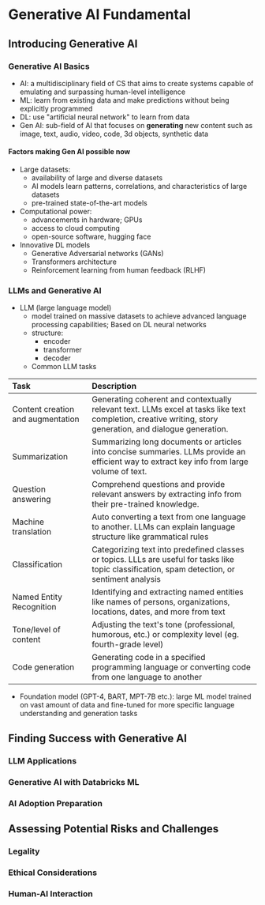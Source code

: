 # Generative AI Fundamental

## Introducing Generative AI

### Generative AI Basics

- AI: a multidisciplinary field of CS that aims to create systems capable of emulating and surpassing human-level intelligence
- ML: learn from existing data and make predictions without being explicitly programmed
- DL: use "artificial neural network" to learn from data
- Gen AI: sub-field of AI that focuses on **generating** new content such as image, text, audio, video, code, 3d objects, synthetic data

#### Factors making Gen AI possible now

- Large datasets:
  - availability of large and diverse datasets
  - AI models learn patterns, correlations, and characteristics of large datasets
  - pre-trained state-of-the-art models
- Computational power:
  - advancements in hardware; GPUs
  - access to cloud computing
  - open-source software, hugging face
- Innovative DL models
  - Generative Adversarial networks (GANs)
  - Transformers architecture
  - Reinforcement learning from human feedback (RLHF)

### LLMs and Generative AI

- LLM (large language model)
  - model trained on massive datasets to achieve advanced language processing capabilities; Based on DL neural networks
  - structure:
    - encoder
    - transformer
    - decoder
  - Common LLM tasks

| Task                              	| Description                                                                                                                                            |
|:-----------------------------------	|:-----------------------------------------------------------------------------------------------------------------------------------------------------------|
| Content creation and augmentation 	| Generating coherent and contextually relevant text. LLMs excel at tasks like text completion, creative writing, story generation, and dialogue generation. |
| Summarization                     	| Summarizing long documents or articles into concise summaries. LLMs provide an efficient way to extract key info from large volume of text.                |
| Question answering                	| Comprehend questions and provide relevant answers by extracting info from their pre-trained knowledge.                                                     |
| Machine translation               	| Auto converting a text from one language to another. LLMs can explain language structure like grammatical rules                                            |
| Classification                    	| Categorizing text into predefined classes or topics. LLLs are useful for tasks like topic classification, spam detection, or sentiment analysis            |
| Named Entity Recognition          	| Identifying and extracting named entities like names of persons, organizations, locations, dates, and more from text                                       |
| Tone/level of content             	| Adjusting the text's tone (professional, humorous, etc.) or complexity level (eg. fourth-grade level)                                                      |
| Code generation                   	| Generating code in a specified programming language or converting code from one language to another                                                        |

- Foundation model (GPT-4, BART, MPT-7B etc.): large ML model trained on vast amount of data and fine-tuned for more specific language understanding and generation tasks

## Finding Success with Generative AI

### LLM Applications

### Generative AI with Databricks ML

### AI Adoption Preparation

## Assessing Potential Risks and Challenges

### Legality

### Ethical Considerations

### Human-AI Interaction

